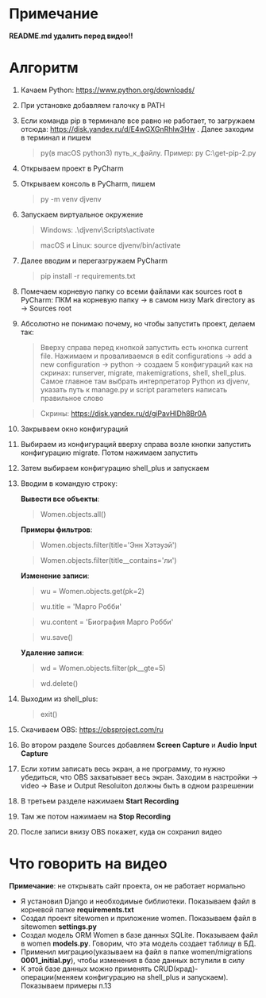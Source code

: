 # Примечание
**README.md удалить перед видео!!**
# Алгоритм
1. Качаем Python: https://www.python.org/downloads/
2. При установке добавляем галочку в PATH
3. Если команда pip в терминале все равно не работает, то загружаем отсюда: https://disk.yandex.ru/d/E4wGXGnRhlw3Hw . Далее заходим в терминал и пишем 
   > py(в macOS python3) путь_к_файлу. Пример: py C:\get-pip-2.py
4. Открываем проект в PyCharm
5. Открываем консоль в PyCharm, пишем
   > py -m venv djvenv
6. Запускаем виртуальное окружение
   > Windows: .\djvenv\Scripts\activate

   > macOS и Linux: source djvenv/bin/activate
7. Далее вводим и перегазгружаем PyCharm
   > pip install -r requirements.txt
8. Помечаем корневую папку со всеми файлами как sources root в PyCharm: ПКМ на корневую папку -> в самом низу Mark directory as -> Sources root
9. Абсолютно не понимаю почему, но чтобы запустить проект, делаем так:
    > Вверху справа перед кнопкой запустить есть кнопка current file. Нажимаем и проваливаемся в edit configurations -> add a new configuration -> python -> создаем 5 конфигураций как на скринах: runserver, migrate, makemigrations, shell, shell_plus. Самое главное там выбрать интерпретатор Python из djvenv, указать путь к manage.py и script parameters написать правильное слово
    
   > Скрины: https://disk.yandex.ru/d/giPavHIDh8Br0A
    
10. Закрываем окно конфигураций
11. Выбираем из конфигураций вверху справа возле кнопки запустить конфигурацию migrate. Потом нажимаем запустить
12. Затем выбираем конфигурацию shell_plus и запускаем
13. Вводим в командую строку:
    
    __Вывести все объекты__:
    > Women.objects.all()  

    __Примеры фильтров__: 
    > Women.objects.filter(title='Энн Хэтэуэй')

    >Women.objects.filter(title__contains='ли') 

      __Изменение записи__:
    > wu = Women.objects.get(pk=2)
    
    > wu.title = 'Марго Робби'

    > wu.content = 'Биография Марго Робби'

    > wu.save()

    __Удаление записи__:
    > wd = Women.objects.filter(pk__gte=5)

    > wd.delete()
14. Выходим из shell_plus:
    > exit()
15. Скачиваем OBS: https://obsproject.com/ru
16. Во втором разделе Sources добавляем **Screen Capture** и **Audio Input Capture**
17. Если хотим записать весь экран, а не программу, то нужно убедиться, что OBS захватывает весь экран. Заходим в настройки -> video -> Base и Output Resoluiton должны быть в одном разрешении
18. В третьем разделе нажимаем **Start Recording**
19. Там же потом нажимаем на **Stop Recording**
20. После записи внизу OBS покажет, куда он сохранил видео 
# Что говорить на видео
**Примечание**: не открывать сайт проекта, он не работает нормально
- Я установил Django и необходимые библиотеки. Показываем файл в корневой папке **requirements.txt**
- Cоздал проект sitewomen и приложение women. Показываем файл в sitewomen **settings.py**
- Создал модель ORM Women в базе данных SQLite. Показываем файл в women **models.py**. Говорим, что эта модель создает таблицу в БД.
- Применил миграцию(указываем на файл в папке women/migrations **0001_initial.py**), чтобы изменения в базе данных вступили в силу
- К этой базе данных можно применять CRUD(крад)-операции(меняем конфигурацию на shell_plus и запускаем). Показываем примеры п.13